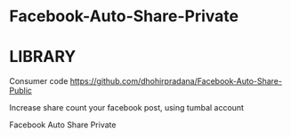 # Facebook-Auto-Share-Private
# LIBRARY
Consumer code https://github.com/dhohirpradana/Facebook-Auto-Share-Public

Increase share count your facebook post, using tumbal account

Facebook Auto Share Private
